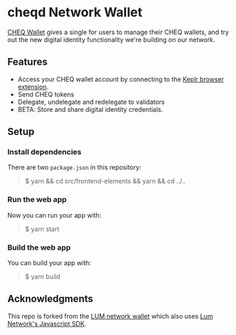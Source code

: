 # cheqd Network Wallet

[CHEQ Wallet](https://wallet.cheqd.io) gives a single for users to manage their CHEQ wallets, and try out the new digital identity functionality we're building on our network.

## Features

- Access your CHEQ wallet account by connecting to the [Keplr browser extension](https://keplr.app).
- Send CHEQ tokens
- Delegate, undelegate and redelegate to validators
- BETA: Store and share digital identity credentials.

## Setup

### Install dependencies

There are two `package.json` in this repository:

> $ yarn && cd src/frontend-elements && yarn && cd ../..

### Run the web app

Now you can run your app with:

> $ yarn start

### Build the web app

You can build your app with:

> $ yarn build

## Acknowledgments

This repo is forked from the [LUM network wallet](https://github.com/lum-network/wallet) which also uses [Lum Network's Javascript SDK](https://github.com/lum-network/sdk-javascript).
